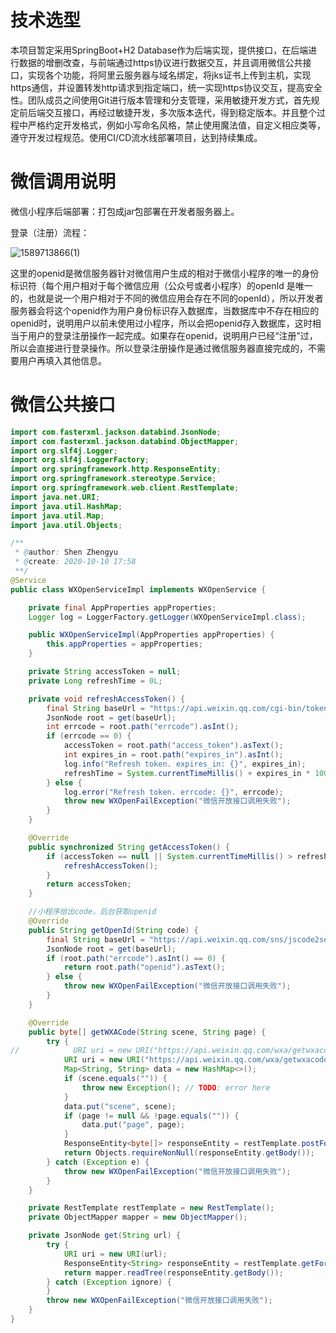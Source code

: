 # 技术选型

本项目暂定采用SpringBoot+H2 Database作为后端实现，提供接口，在后端进行数据的增删改查，与前端通过https协议进行数据交互，并且调用微信公共接口，实现各个功能，将阿里云服务器与域名绑定，将jks证书上传到主机，实现https通信，并设置转发http请求到指定端口，统一实现https协议交互，提高安全性。团队成员之间使用Git进行版本管理和分支管理，采用敏捷开发方式，首先规定前后端交互接口，再经过敏捷开发，多次版本迭代，得到稳定版本。并且整个过程中严格约定开发格式，例如小写命名风格，禁止使用魔法值，自定义相应类等，遵守开发过程规范。使用CI/CD流水线部署项目，达到持续集成。

# 微信调用说明

微信小程序后端部署：打包成jar包部署在开发者服务器上。

登录（注册）流程：

![1589713866(1)](file:///C:/Users/86460/AppData/Local/Temp/msohtmlclip1/01/clip_image002.png)

这里的openid是微信服务器针对微信用户生成的相对于微信小程序的唯一的身份标识符（每个用户相对于每个微信应用（公众号或者小程序）的openId 是唯一的，也就是说一个用户相对于不同的微信应用会存在不同的openId），所以开发者服务器会将这个openid作为用户身份标识存入数据库，当数据库中不存在相应的openid时，说明用户以前未使用过小程序，所以会把openid存入数据库，这时相当于用户的登录注册操作一起完成。如果存在openid，说明用户已经“注册”过，所以会直接进行登录操作。所以登录注册操作是通过微信服务器直接完成的，不需要用户再填入其他信息。

# 微信公共接口

```java
import com.fasterxml.jackson.databind.JsonNode;
import com.fasterxml.jackson.databind.ObjectMapper;
import org.slf4j.Logger;
import org.slf4j.LoggerFactory;
import org.springframework.http.ResponseEntity;
import org.springframework.stereotype.Service;
import org.springframework.web.client.RestTemplate;
import java.net.URI;
import java.util.HashMap;
import java.util.Map;
import java.util.Objects;

/**
 * @author: Shen Zhengyu
 * @create: 2020-10-10 17:58
 **/
@Service
public class WXOpenServiceImpl implements WXOpenService {

    private final AppProperties appProperties;
    Logger log = LoggerFactory.getLogger(WXOpenServiceImpl.class);

    public WXOpenServiceImpl(AppProperties appProperties) {
        this.appProperties = appProperties;
    }

    private String accessToken = null;
    private Long refreshTime = 0L;

    private void refreshAccessToken() {
        final String baseUrl = "https://api.weixin.qq.com/cgi-bin/token?grant_type=client_credential&appid=" + appProperties.getAppId() + "&secret=" + appProperties.getAppSecret();
        JsonNode root = get(baseUrl);
        int errcode = root.path("errcode").asInt();
        if (errcode == 0) {
            accessToken = root.path("access_token").asText();
            int expires_in = root.path("expires_in").asInt();
            log.info("Refresh token. expires_in: {}", expires_in);
            refreshTime = System.currentTimeMillis() + expires_in * 1000;
        } else {
            log.error("Refresh token. errcode: {}", errcode);
            throw new WXOpenFailException("微信开放接口调用失败");
        }
    }

    @Override
    public synchronized String getAccessToken() {
        if (accessToken == null || System.currentTimeMillis() > refreshTime) {
            refreshAccessToken();
        }
        return accessToken;
    }

    //小程序给出code，后台获取openid
    @Override
    public String getOpenId(String code) {
        final String baseUrl = "https://api.weixin.qq.com/sns/jscode2session?appid=" + appProperties.getAppId() + "&secret=" + appProperties.getAppSecret() + "&js_code=" + code + "&grant_type=authorization_code";
        JsonNode root = get(baseUrl);
        if (root.path("errcode").asInt() == 0) {
            return root.path("openid").asText();
        } else {
            throw new WXOpenFailException("微信开放接口调用失败");
        }
    }

    @Override
    public byte[] getWXACode(String scene, String page) {
        try {
//            URI uri = new URI("https://api.weixin.qq.com/wxa/getwxacode?access_token=" + accessToken); // limited
            URI uri = new URI("https://api.weixin.qq.com/wxa/getwxacodeunlimit?access_token=" + getAccessToken());
            Map<String, String> data = new HashMap<>();
            if (scene.equals("")) {
                throw new Exception(); // TODO: error here
            }
            data.put("scene", scene);
            if (page != null && !page.equals("")) {
                data.put("page", page);
            }
            ResponseEntity<byte[]> responseEntity = restTemplate.postForEntity(uri, data, byte[].class);
            return Objects.requireNonNull(responseEntity.getBody());
        } catch (Exception e) {
            throw new WXOpenFailException("微信开放接口调用失败");
        }
    }

    private RestTemplate restTemplate = new RestTemplate();
    private ObjectMapper mapper = new ObjectMapper();

    private JsonNode get(String url) {
        try {
            URI uri = new URI(url);
            ResponseEntity<String> responseEntity = restTemplate.getForEntity(uri, String.class);
            return mapper.readTree(responseEntity.getBody());
        } catch (Exception ignore) {
        }
        throw new WXOpenFailException("微信开放接口调用失败");
    }
}

```

